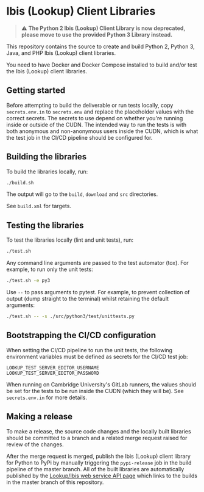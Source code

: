 # Ibis (Lookup) Client Libraries

> ⚠ **The Python 2 Ibis (Lookup) Client Library is now deprecated, please move to use the provided
Python 3 Library instead.**

This repository contains the source to create and build Python 2, Python 3, Java, and PHP Ibis
(Lookup) client libraries.

You need to have Docker and Docker Compose installed to build and/or test the Ibis (Lookup) client
libraries.

## Getting started

Before attempting to build the deliverable or run tests locally, copy `secrets.env.in` to
`secrets.env` and replace the placeholder values with the correct secrets. The secrets to use
depend on whether you're running inside or outside of the CUDN. The intended way to run the tests
is with both anonymous and non-anonymous users inside the CUDN, which is what the test job in the
CI/CD pipeline should be configured for.

## Building the libraries

To build the libraries locally, run:

```sh
./build.sh
```

The output will go to the `build`, `download` and `src` directories.

See `build.xml` for targets.

## Testing the libraries

To test the libraries locally (lint and unit tests), run:

```sh
./test.sh
```

Any command line arguments are passed to the test automator (tox). For example, to run only the
unit tests:

```sh
./test.sh -e py3
```

Use `--` to pass arguments to pytest. For example, to prevent collection of output (dump straight
to the terminal) whilst retaining the default arguments:

```sh
./test.sh -- -s ./src/python3/test/unittests.py
```

## Bootstrapping the CI/CD configuration

When setting the CI/CD pipeline to run the unit tests, the following environment variables must
be defined as secrets for the CI/CD test job:

```
LOOKUP_TEST_SERVER_EDITOR_USERNAME
LOOKUP_TEST_SERVER_EDITOR_PASSWORD
```

When running on Cambridge University's GitLab runners, the values should be set for the tests to
be run inside the CUDN (which they will be). See `secrets.env.in` for more details.

## Making a release

To make a release, the source code changes and the locally built libraries should be committed to
a branch and a related merge request raised for review of the changes.

After the merge request is merged, publish the Ibis (Lookup) client library for Python to PyPi by
manually triggering the `pypi-release` job in the build pipeline of the master branch. All of the
built libraries are automatically published by the
[Lookup/Ibis web service API page](https://www.lookup.cam.ac.uk/doc/ws-doc/)
which links to the builds in the master branch of this repository.
